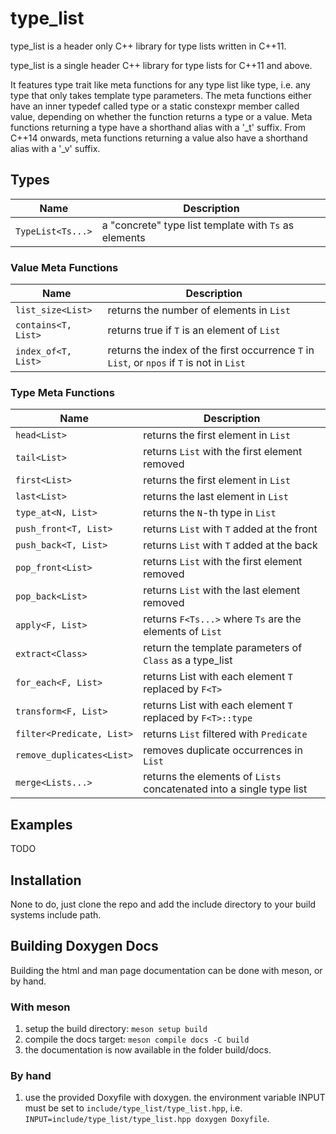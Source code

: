 # type_list

type_list is a header only C++ library for type lists written in C++11.

type_list is a single header C++ library for type lists for C++11 and above.

It features type trait like meta functions for any type list like type, i.e.
any type that only takes template type parameters. The meta functions
either have an inner typedef called type or a static constexpr member called
value, depending on whether the function returns a type or a value. Meta
functions returning a type have a shorthand alias with a '_t' suffix. From
C++14 onwards, meta functions returning a value also have a shorthand alias
with a  '_v' suffix.

## Types

Name            | Description
--------------- | ---------------------------------------------------
``TypeList<Ts...>`` | a "concrete" type list template with ``Ts`` as elements

### Value Meta Functions

Name                  | Description
--------------------- | ----------------------------------------------------------------------------------------------------
``list_size<List>``   | returns the number of elements in ``List``
``contains<T, List>`` | returns true if ``T`` is an element of ``List``
``index_of<T, List>`` | returns the index of the first occurrence ``T`` in ``List``, or ``npos`` if ``T`` is not in ``List``

### Type Meta Functions

Name                     | Description
------------------------ | ----------------------------------------------------------------------
``head<List>``               | returns the first element in ``List``
``tail<List>``               | returns ``List`` with the first element removed
``first<List>``              | returns the first element in ``List``
``last<List>``               | returns the last element in ``List``
``type_at<N, List>``         | returns the ``N``-th type in ``List``
``push_front<T, List>``      | returns ``List`` with ``T`` added at the front
``push_back<T, List>``       | returns ``List`` with ``T`` added at the back
``pop_front<List>``          | returns ``List`` with the first element removed
``pop_back<List>``           | returns ``List`` with the last element removed
``apply<F, List>``           | returns ``F<Ts...>`` where ``Ts`` are the elements of ``List``
``extract<Class>``           | return the template parameters of ``Class`` as a type_list
``for_each<F, List>``        | returns List with each element ``T`` replaced by ``F<T>``
``transform<F, List>``       | returns List with each element ``T`` replaced by ``F<T>::type``
``filter<Predicate, List>``  | returns ``List`` filtered with ``Predicate``
``remove_duplicates<List>``  | removes duplicate occurrences in ``List``
``merge<Lists...>``          | returns the elements of ``Lists`` concatenated into a single type list

## Examples

TODO

## Installation

None to do, just clone the repo and add the include directory to your build systems include path.

## Building Doxygen Docs

Building the html and man page documentation can be done with meson, or by hand.

### With meson

1. setup the build directory: ``meson setup build``
2. compile the docs target: ``meson compile docs -C build``
3. the documentation is now available in the folder build/docs.

### By hand

1. use the provided Doxyfile with doxygen. the environment variable INPUT must be set to ``include/type_list/type_list.hpp``, i.e. ``INPUT=include/type_list/type_list.hpp doxygen Doxyfile``.
